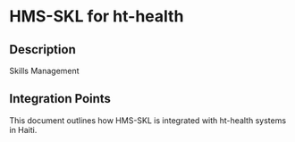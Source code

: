 # HMS-SKL for ht-health

## Description

Skills Management

## Integration Points

This document outlines how HMS-SKL is integrated with ht-health systems in Haiti.
